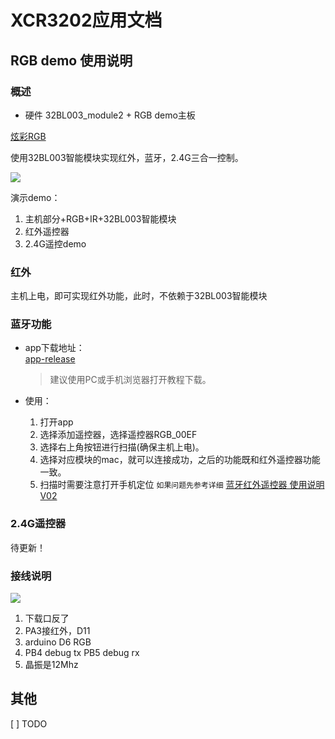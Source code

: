 XCR3202应用文档
================


## RGB demo 使用说明

### 概述

* 硬件
32BL003_module2 + RGB demo主板

[炫彩RGB](http://www.zozo825117.cn:28186/index.php/s/eTMJxEMtBaXZyCq)

使用32BL003智能模块实现红外，蓝牙，2.4G三合一控制。

![](http://www.zozo825117.cn:28186/index.php/s/RMM23FiFLe4rHK9/preview)

演示demo：
1. 主机部分+RGB+IR+32BL003智能模块
2. 红外遥控器
3. 2.4G遥控demo


### 红外
主机上电，即可实现红外功能，此时，不依赖于32BL003智能模块

### 蓝牙功能
* app下载地址：  
  [app-release](http://www.zozo825117.cn:28186/index.php/s/sYnoeHgHRaHygmW)
  > 建议使用PC或手机浏览器打开教程下载。

* 使用：
  1. 打开app
  2. 选择添加遥控器，选择遥控器RGB_00EF
  3. 选择右上角按钮进行扫描(确保主机上电)。
  4. 选择对应模块的mac，就可以连接成功，之后的功能既和红外遥控器功能一致。
  5. 扫描时需要注意打开手机定位
  `如果问题先参考详细` [蓝牙红外遥控器 使用说明V02](http://www.zozo825117.cn:28186/index.php/s/NkTdtL69BLYyJKD)

### 2.4G遥控器
待更新！

### 接线说明

![](http://www.zozo825117.cn:28186/index.php/s/oWLAcA3pQq6gj77/preview)


1. 下载口反了
2. PA3接红外，D11
3. arduino D6 RGB
4. PB4 debug tx  PB5 debug rx
5. 晶振是12Mhz

## 其他
[ ] TODO